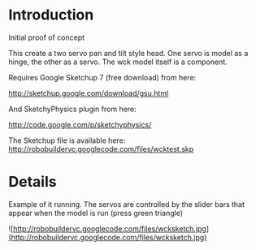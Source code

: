 # Introduction #

Initial proof of concept

This create a two servo pan and tilt style head. One servo is model as a hinge, the other as a servo. The wck model itself is a component.

Requires Google Sketchup 7 (free download) from here:

http://sketchup.google.com/download/gsu.html

And SketchyPhysics plugin from here:

http://code.google.com/p/sketchyphysics/


The Sketchup file is available here:
http://robobuildervc.googlecode.com/files/wcktest.skp

# Details #

Example of it running. The servos are controlled by the slider bars that appear when the model is run (press green triangle)

![http://robobuildervc.googlecode.com/files/wcksketch.jpg](http://robobuildervc.googlecode.com/files/wcksketch.jpg)